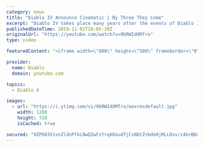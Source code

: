 ```yaml
---
category: news
title: "Diablo IV Announce Cinematic | By Three They Come"
excerpt: "Diablo IV takes place many years after the events of Diablo III, after millions have been slaughtered by the actions of the High Heavens and Burning Hells alike."
publishedDateTime: 2019-11-01T18:05:30Z
originalUrl: "https://youtube.com/watch?v=9bRWIdOMfro"
type: video

featuredContent: "<iframe width=\"800\" height=\"500\" frameborder=\"0\" src=\"https://www.youtube.com/embed/9bRWIdOMfro\" allow=\"accelerometer; autoplay; encrypted-media; gyroscope; picture-in-picture\" allowfullscreen></iframe>"

provider:
  name: Diablo
  domain: youtube.com

topics:
  - Diablo 4

images:
  - url: "https://i.ytimg.com/vi/9bRWIdOMfro/maxresdefault.jpg"
    width: 1280
    height: 720
    isCached: true

secured: "9ZP603VivnZldnPfkLNwQZwFzYrqX0xud7jCsNbtZ+bde0jMLLOsv/z4G+BDasueNOZ0B+PJmoB5Cssij0KzVdLaeBw0SB7JAolAcPGDvjzgtiv8L2IAxiodm4HKk++RwjRd8u0UKqxCbA+txUSV8RWcxw7xQRH6xZMPGQwENStyFVmgzPj8fqnoS8cahBhZu6h/mEkmmseDHcaoK88rOHlWrgk8W2WWFmGWqnX7l6dgsEYSIR6cW2jOSY+dMps5Xw9Xhz/3eZPDLIip9usESHoAGxtffNQe+aYrj1pZeIzJyGX/3778OR5WbvAUyP9o8/n+Tc+B9EJVcjrie2u1wXnGghSSvzSC6/fY3AKHO+2iMEgTfCM9P+V4MPh4rPf1P1pRoFKv4RL8/HJotEUaunnpNON9H0M3RUONTu9JEfa37uMoBQNBVFTnQqdJ7Kb9;wJh1M5XXyo6461UntvmYeg=="
---
```


